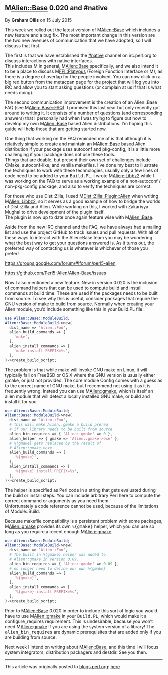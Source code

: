 ## M<Alien::Base> 0.020 and #native

By <b>Graham Ollis</b> on 15 July 2015

This week we rolled out the latest version of M<Alien::Base> which 
includes a new feature and a bug fix.  The most important change in this 
version are the two new avenues of communication that we have adopted, 
so I will discuss that first.

The first is that we have established the 
[#native](https://chat.mibbit.com/?channel=%23native&server=irc.perl.org) 
channel on irc.perl.org to discuss interactions with native interfaces.  
This includes M<Alien> in general, M<Alien::Base> specifically, and we 
also intend it to be a place to discuss M<FFI::Platypus> (Foreign 
Function Interface or M<NativeCall>), as there is a degree of overlap 
for the people involved.  You can now click on a big red button from the 
metacpan page for the project that will log you into IRC and allow you 
to start asking questions (or complain at us if that is what needs 
doing).

The second communication improvement is the creation of an Alien::Base 
FAQ (see M<Alien::Base::FAQ>).  I promised this last year but only 
recently got around to writing it.  It consists of a number of questions 
(and corresponding answers) that I personally had when I was trying to 
figure out how to develop my own M<Alien::Base> based Alien 
distributions.  I’m hoping this guide will help those that are getting 
started now.

One thing that working on the FAQ reminded me of is that although it is 
relatively simple to create and maintain an M<Alien::Base> based Alien 
distribution if your package uses autoconf and pkg-config, it is a 
little more challenging if your package does not use these tools.  
Things that are doable, but present their own set of challenges include 
CMake, autoconf-like, and vanilla makefiles.  I’ve done my best to 
illustrate the techniques to work with these technologies, usually only 
a few lines of code need to be added to your <tt>Build.PL</tt>.  I wrote 
M<Alien::Libbz2> while I was working on the FAQ to serve as a working 
example of a non-autoconf / non-pkg-config package, and also to verify 
the techniques are correct.

For those who use Dist::Zilla, I used M<Dist::Zilla::Plugin::Alien> when 
writing M<Alien::Libbz2>, so it serves as a good example of how to 
bridge the worlds of Dist::Zilla and Alien.  While working on this, I 
worked with Zakariyya Mughal to drive development of the plugin itself.  
The plugin is now up to date once again feature wise with 
M<Alien::Base>.

Aside from the new IRC channel and the FAQ, we have always had a mailing 
list and use the project GitHub to track issues and pull requests.  With 
all of these ways to interact with the Alien::Base team you may be 
wondering what the best way to get your questions answered is.  As it 
turns out, the preferred way of contacting us is whatever is whichever 
of those you prefer!

<a href="https://groups.google.com/forum/#!forum/perl5-alien">https://groups.google.com/forum/#!forum/perl5-alien</a>

<a href="https://github.com/Perl5-Alien/Alien-Base/issues">https://github.com/Perl5-Alien/Alien-Base/issues</a>

Now I also mentioned a new feature.  New in version 0.020 is the 
inclusion of command helpers that can be used to compute build and 
install commands at build time.  These are used if the packages needs to 
be built from source.  To see why this is useful, consider packages that 
require the GNU version of make to build from source.  Normally when 
creating your Alien module, you’d include something like this in your 
Build.PL file:

```perl
use Alien::Base::ModuleBuild;
Alien::Base::ModuleBuild->new(
  dist_name => 'Alien::Foo',
  alien_build_commands => [
    'make',
  ],
  alien_install_commands => [
    'make install PREFIX=%s',
  ],
)->create_build_script;
```

The problem is that while make will invoke GNU make on Linux, it will 
typically fail on FreeBSD or OS X where the GNU version is usually 
either gmake, or just not provided.  The core module Config comes with a 
guess as to the correct name of GNU make, but I recommend not using it 
as it is frequently wrong.  Instead you can use M<Alien::gmake>, which 
is itself an alien module that will detect a locally installed GNU make, 
or build and install it for you.

```perl
use Alien::Base::ModuleBuild;
Alien::Base::ModuleBuild->new(
  dist_name => 'Alien::Foo',
  # this will make Alien::gmake a build prereq 
  # if our library needs to be built from source
  alien_bin_requires => { 'Alien::gmake' => 0 },
  alien_helper => { gmake => 'Alien::gmake->exe' },
  # %{gmake} gets replaced by the result of
  # Alien::gmake->exe
  alien_build_commands => [
    '%{gmake}',
  ],
  alien_install_commands => [
    '%{gmake} install PREFIX=%s',
  ],
)->create_build_script;
```

The helper is specified as Perl code in a string that gets evaluated 
during the build or install steps.  You can include arbitrary Perl here 
to compute the correct command or arguments as you need them.  
Unfortunately a code reference cannot be used, because of the 
limitations of Module::Build.

Because makefile compatibility is a persistent problem with some 
packages, M<Alien::gmake> provides its own <tt>%{gmake}</tt> helper, 
which you can use so long as you require a recent enough 
M<Alien::gmake>.

```perl
use Alien::Base::ModuleBuild;
Alien::Base::ModuleBuild->new(
  dist_name => 'Alien::Foo',
  # The built in %{gmake} helper was added to
  # Alien::gmake in version 0.09.
  alien_bin_requires => { 'Alien::gmake' => 0.09 },
  # no longer need to define our own %{gmake}
  alien_build_commands => [
    '%{gmake}',
  ],
  alien_install_commands => [
    '%{gmake} install PREFIX=%s',
  ],
)->create_build_script;
```

Prior to M<Alien::Base> 0.020 in order to include this sort of logic you 
would have to use M<Alien::gmake> in your <tt>Build.PL</tt>, which would 
make it a configure_requires requirement.  This is undesirable, because 
you won’t need M<Alien::gmake> if you are using the system version of a 
library!  The <tt>alien_bin_requires</tt> are dynamic prerequisites that 
are added only if you are building from source.

Next week I intend on writing about M<Alien::Base>, and this time I will 
focus system integrators, distribution packagers and destdir.  See you 
then.

---

This article was originally posted to [blogs.perl.org](http://blogs.perl.org): 
[here](http://blogs.perl.org/users/graham_ollis/2015/07/alienbase-0020-and-native.html)
